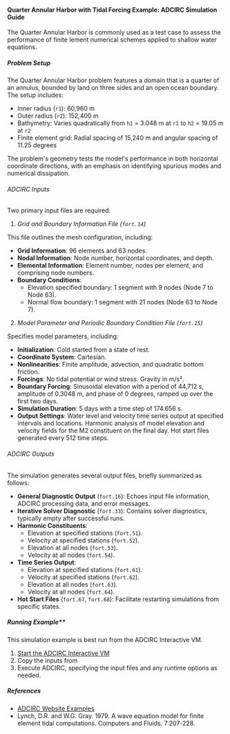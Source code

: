 #### Quarter Annular Harbor with Tidal Forcing Example: ADCIRC Simulation Guide

The Quarter Annular Harbor is commonly used as a test case to assess the performance of finite lement numerical schemes applied to shallow water equations.

##### Problem Setup

The Quarter Annular Harbor problem features a domain that is a quarter of an annulus, bounded by land on three sides and an open ocean boundary. The setup includes:

- Inner radius (`r1`): 60,960 m
- Outer radius (`r2`): 152,400 m
- Bathymetry: Varies quadratically from `h1` = 3.048 m at `r1` to `h2` = 19.05 m at `r2`
- Finite element grid: Radial spacing of 15,240 m and angular spacing of 11.25 degrees

The problem's geometry tests the model's performance in both horizontal coordinate directions, with an emphasis on identifying spurious modes and numerical dissipation.

###### ADCIRC Inputs

Two primary input files are required:

1. *Grid and Boundary Information File (`fort.14`)*

This file outlines the mesh configuration, including:

- **Grid Information**: 96 elements and 63 nodes.
- **Nodal Information**: Node number, horizontal coordinates, and depth.
- **Elemental Information**: Element number, nodes per element, and comprising node numbers.
- **Boundary Conditions**:
  - Elevation specified boundary: 1 segment with 9 nodes (Node 7 to Node 63).
  - Normal flow boundary: 1 segment with 21 nodes (Node 63 to Node 7).

2. *Model Parameter and Periodic Boundary Condition File (`fort.15`)*

Specifies model parameters, including:

- **Initialization**: Cold started from a state of rest.
- **Coordinate System**: Cartesian.
- **Nonlinearities**: Finite amplitude, advection, and quadratic bottom friction.
- **Forcings**: No tidal potential or wind stress. Gravity in m/s².
- **Boundary Forcing**: Sinusoidal elevation with a period of 44,712 s, amplitude of 0.3048 m, and phase of 0 degrees, ramped up over the first two days.
- **Simulation Duration**: 5 days with a time step of 174.656 s.
- **Output Settings**: Water level and velocity time series output at specified intervals and locations. Harmonic analysis of model elevation and velocity fields for the M2 constituent on the final day. Hot start files generated every 512 time steps.

###### ADCIRC Outputs

The simulation generates several output files, briefly summarized as follows:

- **General Diagnostic Output** (`fort.16`): Echoes input file information, ADCIRC processing data, and error messages.
- **Iterative Solver Diagnostic** (`fort.33`): Contains solver diagnostics, typically empty after successful runs.
- **Harmonic Constituents**:
    - Elevation at specified stations (`fort.51`).
    - Velocity at specified stations (`fort.52`).
    - Elevation at all nodes (`fort.53`).
    - Velocity at all nodes (`fort.54`).
- **Time Series Output**:
    - Elevation at specified stations (`fort.61`).
    - Velocity at specified stations (`fort.62`).
    - Elevation at all nodes (`fort.63`).
    - Velocity at all nodes (`fort.64`).
- **Hot Start Files** (`fort.67`, `fort.68`): Facilitate restarting simulations from specific states.

##### Running Example**

This simulation example is best run from the ADCIRC Interactive VM.

1. [Start the ADCIRC Interactive VM](../adcirc.md#adcirc-through-the-interactive-vm)
2. Copy the inputs from 
3. Execute ADCIRC, specifying the input files and any runtime options as needed.

##### References

- [ADCIRC Website Examples](https://adcirc.org/home/documentation/example-problems/quarter-annular-harbor-with-tidal-forcing-example)
- Lynch, D.R. and W.G. Gray. 1979. A wave equation model for finite element tidal computations. Computers and Fluids. 7:207-228.

